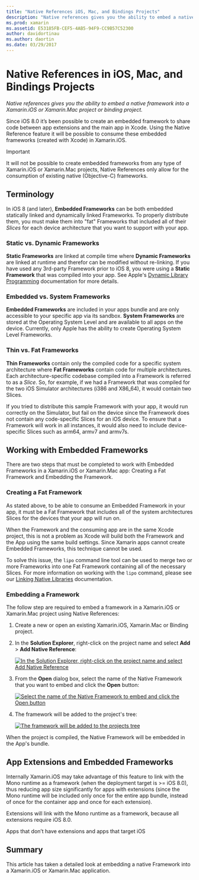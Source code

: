 ```yaml
---
title: "Native References iOS, Mac, and Bindings Projects"
description: "Native references gives you the ability to embed a native framework into a Xamarin.iOS, Xamarin.Mac, or binding project."
ms.prod: xamarin
ms.assetid: E53185FB-CEF5-4AB5-94F9-CC9B57C52300
author: davidortinau
ms.author: daortin
ms.date: 03/29/2017
---
```


# Native References in iOS, Mac, and Bindings Projects

_Native references gives you the ability to embed a native framework into a Xamarin.iOS or Xamarin.Mac project or binding project._

Since iOS 8.0 it’s been possible to create an embedded framework to share code between app extensions and the main app in Xcode. Using the Native Reference feature it will be possible to consume these embedded frameworks (created with Xcode) in Xamarin.iOS.

> [!IMPORTANT]
> It will not be possible to create embedded frameworks from any type of Xamarin.iOS or Xamarin.Mac projects, Native References only allow for the consumption of existing native (Objective-C) frameworks.

<a name="Terminology"></a>

## Terminology

In iOS 8 (and later), **Embedded Frameworks** can be both embedded statically linked and dynamically linked Frameworks. To properly distribute them, you must make them into "fat" Frameworks that included all of their _Slices_ for each device architecture that you want to support with your app.

<a name="Static-vs-Dynamic-Frameworks"></a>

### Static vs. Dynamic Frameworks

**Static Frameworks** are linked at compile time where **Dynamic Frameworks** are linked at runtime and therefor can be modified without re-linking. If you have used any 3rd-party Framework prior to iOS 8, you were using a **Static Framework** that was compiled into your app. See Apple's [Dynamic Library Programming](https://developer.apple.com/library/mac/documentation/DeveloperTools/Conceptual/DynamicLibraries/100-Articles/OverviewOfDynamicLibraries.html#//apple_ref/doc/uid/TP40001873-SW1) documentation for more details.

<a name="Embedded-vs-System-Frameworks"></a>

### Embedded vs. System Frameworks

**Embedded Frameworks** are included in your apps bundle and are only accessible to your specific app via its sandbox. **System Frameworks** are stored at the Operating System Level and are available to all apps on the device. Currently, only Apple has the ability to create Operating System Level Frameworks.

<a name="Thin-vs-Fat-Frameworks"></a>

### Thin vs. Fat Frameworks

**Thin Frameworks** contain only the compiled code for a specific system architecture where **Fat Frameworks** contain code for multiple architectures. Each architecture-specific codebase compiled into a Framework is referred to as a _Slice_. So, for example, if we had a Framework that was compiled for the two iOS Simulator architectures (i386 and X86_64), it would contain two Slices.

If you tried to distribute this sample Framework with your app, it would run correctly on the Simulator, but fail on the device since the Framework does not contain any code-specific Slices for an iOS device. To ensure that a Framework will work in all instances, it would also need to include device-specific Slices such as arm64, armv7 and armv7s.

<a name="Working-with-Embedded-Frameworks"></a>

## Working with Embedded Frameworks

There are two steps that must be completed to work with Embedded Frameworks in a Xamarin.iOS or Xamarin.Mac app: Creating a Fat Framework and Embedding the Framework.

<a name="Overview"></a>

### Creating a Fat Framework

As stated above, to be able to consume an Embedded Framework in your app, it must be a Fat Framework that includes all of the system architectures Slices for the devices that your app will run on.

When the Framework and the consuming app are in the same Xcode project, this is not a problem as Xcode will build both the Framework and the App using the same build settings. Since Xamarin apps cannot create Embedded Frameworks, this technique cannot be used.

To solve this issue, the `lipo` command line tool can be used to merge two or more Frameworks into one Fat Framework containing all of the necessary Slices. For more information on working with the `lipo` command, please see our [Linking Native Libraries](~/ios/platform/native-interop.md) documentation.

<a name="Embedding-a-Framework"></a>

### Embedding a Framework

The follow step are required to embed a framework in a Xamarin.iOS or Xamarin.Mac project using Native References:

1. Create a new or open an existing Xamarin.iOS, Xamarin.Mac or Binding project.
2. In the **Solution Explorer**, right-click on the project name and select **Add** > **Add Native Reference**: 

    [![](native-references-images/ref01.png "In the Solution Explorer, right-click on the project name and select Add Native Reference")](native-references-images/ref01.png#lightbox)
3. From the **Open** dialog box, select the name of the Native Framework that you want to embed and click the **Open** button: 

    [![](native-references-images/ref02.png "Select the name of the Native Framework to embed and click the Open button")](native-references-images/ref02.png#lightbox)
4. The framework will be added to the project's tree: 

    [![](native-references-images/ref03.png "The framework will be added to the projects tree")](native-references-images/ref03.png#lightbox)

When the project is compiled, the Native Framework will be embedded in the App's bundle.

<a name="App-Extensions-and-Embedded-Frameworks"></a>

## App Extensions and Embedded Frameworks

Internally Xamarin.iOS may take advantage of this feature to link with the Mono runtime as a framework (when the deployment target is >= iOS 8.0), thus reducing app size significantly for apps with extensions (since the Mono runtime will be included only once for the entire app bundle, instead of once for the container app and once for each extension).

Extensions will link with the Mono runtime as a framework, because all extensions require iOS 8.0.

Apps that don’t have extensions and apps that target iOS 

<a name="Summary"></a>

## Summary

This article has taken a detailed look at embedding a native Framework into a Xamarin.iOS or Xamarin.Mac application.
